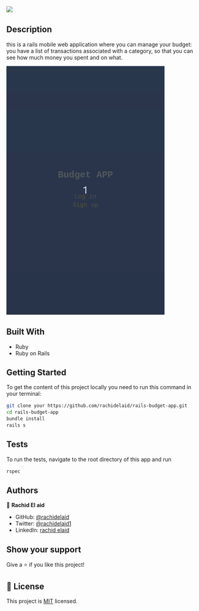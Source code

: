 ![](https://img.shields.io/badge/Microverse-blueviolet)

## Description

this is a rails mobile web application where you can manage your budget: you have a list of transactions associated with a category, so that you can see how much money you spent and on what.

![screenshot](./budget.gif)

## Built With

- Ruby
- Ruby on Rails

## Getting Started

To get the content of this project locally you need to run this command in your terminal:

```bash
git clone your https://github.com/rachidelaid/rails-budget-app.git
cd rails-budget-app
bundle install
rails s
```

## Tests

To run the tests, navigate to the root directory of this app and run

```ruby
rspec
```

## Authors

👤 **Rachid El aid**

- GitHub: [@rachidelaid](https://github.com/rachidelaid)
- Twitter: [@rachidelaid1](https://twitter.com/rachidelaid1)
- LinkedIn: [rachid elaid](https://www.linkedin.com/in/rachidelaid/)

## Show your support

Give a ⭐️ if you like this project!

## 📝 License

This project is [MIT](./LICENSE) licensed.

